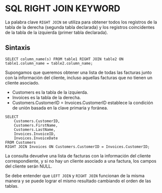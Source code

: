 # SQL RIGHT JOIN KEYWORD

La palabra clave `RIGHT JOIN` se utiliza para obtener todos los registros de la tabla de la derecha (segunda tabla declarada) y los registros coincidentes de la tabla de la izquierda (primer tabla declarada).
## Sintaxis 

```
SELECT column_name(s) FROM table1 RIGHT JOIN table2 ON table1.column_name = table2.column_name;
```

Supongamos que queremos obtener una lista de todas las facturas junto con la información del cliente, incluso aquellas facturas que no tienen un cliente asociado.

- Customers es la tabla de la izquierda.
- Invoices es la tabla de la derecha.
- Customers.CustomerID = Invoices.CustomerID establece la condición de unión basada en la clave primaria y foránea.

```
SELECT 
    Customers.CustomerID,
    Customers.FirstName,
    Customers.LastName,
    Invoices.InvoiceID,
    Invoices.InvoiceDate
FROM Customers
RIGHT JOIN Invoices ON Customers.CustomerID = Invoices.CustomerID;
```

La consulta devuelve una lista de facturas con la información del cliente correspondiente, y si no hay un cliente asociado a una factura, los campos del cliente serán NULL.

Se debe entender que `LEFT JOIN` y `RIGHT JOIN` funcionan de la misma manera y se puede lograr el mismo resultado cambiando el orden de las tablas.